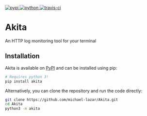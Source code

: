 <a href="https://pypi.python.org/pypi/akita/">
  <img alt="pypi" src="https://img.shields.io/pypi/v/akita.svg?label=version"/>
</a>
<a href="https://pypi.python.org/pypi/akita/">
  <img alt="python" src="https://img.shields.io/badge/python-3.4+-blue.svg"/>
</a>
<a href="https://travis-ci.org/michael-lazar/akita">
  <img alt="travis-ci" src="https://travis-ci.org/michael-lazar/Akita.svg?branch=master"/>
</a>

# Akita

An HTTP log monitoring tool for your terminal

## Installation

Akita is available on [PyPI](https://pypi.python.org/pypi/akita/) and can be installed using pip:

```bash
# Requires python 3!
pip install akita
```

Alternatively, you can clone the repository and run the code directly:

```bash
git clone https://github.com/michael-lazar/Akita.git
cd Akita
python3 -m akita
```
